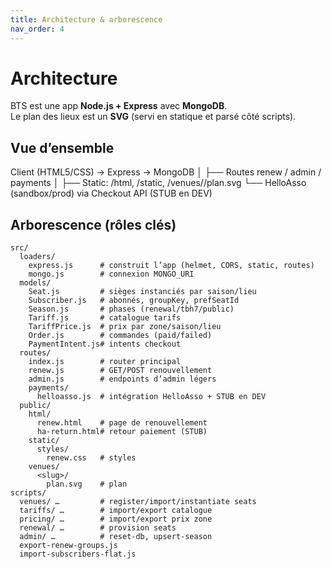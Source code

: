 ```yaml
---
title: Architecture & arborescence
nav_order: 4
---
```


# Architecture

BTS est une app **Node.js + Express** avec **MongoDB**.  
Le plan des lieux est un **SVG** (servi en statique et parsé côté scripts).

## Vue d’ensemble

Client (HTML5/CSS) → Express → MongoDB
│ ├── Routes renew / admin / payments
│ ├── Static: /html, /static, /venues/<slug>/plan.svg
└── HelloAsso (sandbox/prod) via Checkout API (STUB en DEV)


## Arborescence (rôles clés)

```text
src/
  loaders/
    express.js      # construit l’app (helmet, CORS, static, routes)
    mongo.js        # connexion MONGO_URI
  models/
    Seat.js         # sièges instanciés par saison/lieu
    Subscriber.js   # abonnés, groupKey, prefSeatId
    Season.js       # phases (renewal/tbh7/public)
    Tariff.js       # catalogue tarifs
    TariffPrice.js  # prix par zone/saison/lieu
    Order.js        # commandes (paid/failed)
    PaymentIntent.js# intents checkout
  routes/
    index.js        # router principal
    renew.js        # GET/POST renouvellement
    admin.js        # endpoints d’admin légers
    payments/
      helloasso.js  # intégration HelloAsso + STUB en DEV
  public/
    html/
      renew.html    # page de renouvellement
      ha-return.html# retour paiement (STUB)
    static/
      styles/
        renew.css   # styles
    venues/
      <slug>/
        plan.svg    # plan
scripts/
  venues/ …         # register/import/instantiate seats
  tariffs/ …        # import/export catalogue
  pricing/ …        # import/export prix zone
  renewal/ …        # provision seats
  admin/ …          # reset-db, upsert-season
  export-renew-groups.js
  import-subscribers-flat.js


